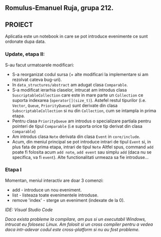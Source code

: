 ## Romulus-Emanuel Ruja, grupa 212.

## PROIECT

Aplicatia este un notebook in care se pot introduce evenimente ce sunt ordonate dupa data.

### Update, etapa II:

S-au facut urmatoarele modificari:
* S-a reorganizat codul sursa (+ alte modificari la implementare si am rezolvat cateva bug-uri).
* In `data_structures/abstract` am adugat clasa `Comparable`.
* S-a modificat ierarhia claselor, intrucat am introdus clasa `SuscriptableCollection` care este in mare parte un `Collection` ce suporta indexarea (`operator[](size_t)`). Astefel restul tipurilor (i.e. `Vector`, `Queue`, `PriorityQueue`) sunt derivate din clasa `SubscriptableCollection` si nu din `Collection`, cum se intampla in prima etapa. 
* Pentru clasa `PriorityQueue` am introdus o specializare partiala pentru pointeri de tipul `Comparable` (i.e suporta orice tip derivat din clasa `Comparable`)
* Am introdus clasa `Note` derivata din clasa `Event` in `core/include`.
* Acum, din meniul principal se pot introduce intrari de tipul `Event` si, in plus fata de prima etapa, intrari de tipul `Note` Altfel spus, command `add` poate fi folosita acum `add note`, `add event` sau simplu `add` (daca nu se specifica, va fi `event`). Alte functionalitati urmeaza sa fie introduse...

### Etapa I

Momentan, meniul interactiv are doar 3 comenzi:

* add - introduce un nou eveniment.
* list - listeaza toate evenimentele introduse.
* remove 'index' - sterge un eveniment (indexate de la 0).

*_IDE: Visual Studio Code_*

*_Daca exista probleme la compilare, am pus si un executabil Windows, intrucat eu folosesc Linux. Am folosit si un cross compiler pentru a vedea daca intr-adevar codul este cross-platform si nu au fost probleme._*